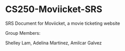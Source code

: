 # CS250-Moviicket-SRS
SRS Document for Moviicket, a movie ticketing website

Group Members:

Shelley Lam,
Adelina Martinez,
Amilcar Galvez
